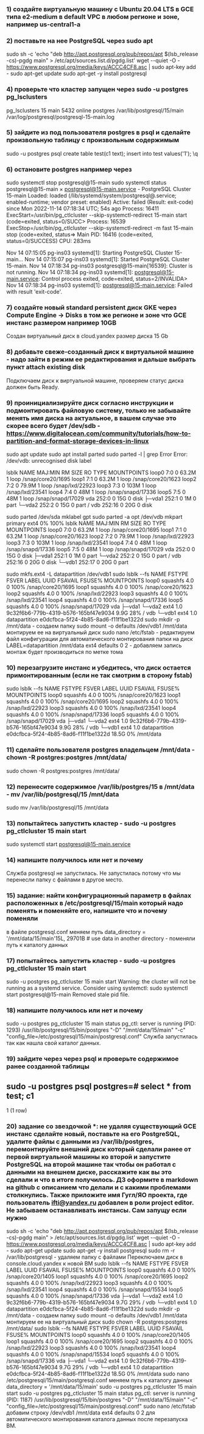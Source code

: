 ### 1) создайте виртуальную машину c Ubuntu 20.04 LTS в GCE типа e2-medium в default VPC в любом регионе и зоне, например us-central1-a


### 2) поставьте на нее PostgreSQL через sudo apt
sudo sh -c 'echo "deb http://apt.postgresql.org/pub/repos/apt $(lsb_release -cs)-pgdg main" > /etc/apt/sources.list.d/pgdg.list'
wget --quiet -O - https://www.postgresql.org/media/keys/ACCC4CF8.asc | sudo apt-key add -
sudo apt-get update
sudo apt-get -y install postgresql

### 4) проверьте что кластер запущен через sudo -u postgres pg_lsclusters
pg_lsclusters
15  main    5432 online postgres /var/lib/postgresql/15/main /var/log/postgresql/postgresql-15-main.log

### 5) зайдите из под пользователя postgres в psql и сделайте произвольную таблицу с произвольным содержимым 
sudo -u postgres psql
create table test(c1 text); 
insert into test values('1');
\q
### 6) остановите postgres например через 
sudo systemctl stop postgresql@15-main
sudo systemctl status postgresql@15-main
× postgresql@15-main.service - PostgreSQL Cluster 15-main
     Loaded: loaded (/lib/systemd/system/postgresql@.service; enabled-runtime; vendor preset: enabled)
     Active: failed (Result: exit-code) since Mon 2022-11-14 07:18:34 UTC; 54s ago
    Process: 16411 ExecStart=/usr/bin/pg_ctlcluster --skip-systemctl-redirect 15-main start (code=exited, status=0/SUCC>
    Process: 16539 ExecStop=/usr/bin/pg_ctlcluster --skip-systemctl-redirect -m fast 15-main stop (code=exited, status=>
   Main PID: 16416 (code=exited, status=0/SUCCESS)
        CPU: 283ms

Nov 14 07:15:05 pg-ins03 systemd[1]: Starting PostgreSQL Cluster 15-main...
Nov 14 07:15:07 pg-ins03 systemd[1]: Started PostgreSQL Cluster 15-main.
Nov 14 07:18:34 pg-ins03 postgresql@15-main[16539]: Cluster is not running.
Nov 14 07:18:34 pg-ins03 systemd[1]: postgresql@15-main.service: Control process exited, code=exited, status=2/INVALIDA>
Nov 14 07:18:34 pg-ins03 systemd[1]: postgresql@15-main.service: Failed with result 'exit-code'.
### 7) создайте новый standard persistent диск GKE через Compute Engine -> Disks в том же регионе и зоне что GCE инстанс размером например 10GB
Создан виртуальный диск в cloud.yandex размер диска 15 Gb

### 8) добавьте свеже-созданный диск к виртуальной машине - надо зайти в режим ее редактирования и дальше выбрать пункт attach existing disk
Подключаем диск к виртуальной машине, проверяем статус диска должен быть Ready.
### 9) проинициализируйте диск согласно инструкции и подмонтировать файловую систему, только не забывайте менять имя диска на актуальное, в вашем случае это скорее всего будет /dev/sdb - https://www.digitalocean.com/community/tutorials/how-to-partition-and-format-storage-devices-in-linux
sudo apt update
sudo apt install parted
sudo parted -l | grep Error
Error: /dev/vdb: unrecognised disk label

lsblk
NAME   MAJ:MIN RM  SIZE RO TYPE MOUNTPOINTS
loop0    7:0    0 63.2M  1 loop /snap/core20/1695
loop1    7:1    0 63.2M  1 loop /snap/core20/1623
loop2    7:2    0 79.9M  1 loop /snap/lxd/22923
loop3    7:3    0  103M  1 loop /snap/lxd/23541
loop4    7:4    0   48M  1 loop /snap/snapd/17336
loop5    7:5    0   48M  1 loop /snap/snapd/17029
vda    252:0    0   15G  0 disk
├─vda1 252:1    0    1M  0 part
└─vda2 252:2    0   15G  0 part /
vdb    252:16   0   20G  0 disk

sudo parted /dev/sda mklabel gpt
sudo parted -a opt /dev/vdb mkpart primary ext4 0% 100%
lsblk
NAME   MAJ:MIN RM  SIZE RO TYPE MOUNTPOINTS
loop0    7:0    0 63.2M  1 loop /snap/core20/1695
loop1    7:1    0 63.2M  1 loop /snap/core20/1623
loop2    7:2    0 79.9M  1 loop /snap/lxd/22923
loop3    7:3    0  103M  1 loop /snap/lxd/23541
loop4    7:4    0   48M  1 loop /snap/snapd/17336
loop5    7:5    0   48M  1 loop /snap/snapd/17029
vda    252:0    0   15G  0 disk
├─vda1 252:1    0    1M  0 part
└─vda2 252:2    0   15G  0 part /
vdb    252:16   0   20G  0 disk
└─vdb1 252:17   0   20G  0 part

sudo mkfs.ext4 -L datapartition /dev/vdb1
sudo lsblk --fs
NAME   FSTYPE   FSVER LABEL         UUID                                 FSAVAIL FSUSE% MOUNTPOINTS
loop0  squashfs 4.0                                                            0   100% /snap/core20/1695
loop1  squashfs 4.0                                                            0   100% /snap/core20/1623
loop2  squashfs 4.0                                                            0   100% /snap/lxd/22923
loop3  squashfs 4.0                                                            0   100% /snap/lxd/23541
loop4  squashfs 4.0                                                            0   100% /snap/snapd/17336
loop5  squashfs 4.0                                                            0   100% /snap/snapd/17029
vda
├─vda1
└─vda2 ext4     1.0                 9c32f6b6-779b-4319-b576-165bf47e9034    9.9G    28% /
vdb
└─vdb1 ext4     1.0   datapartition e0dcfbca-5f24-4b85-8ad6-f11f1be1322d
sudo mkdir -p /mnt/data - создаем папку
sudo mount -o defaults /dev/vdb1 /mnt/data монтируем ее на виртуальный диск
sudo nano /etc/fstab - редактируем файл конфигурации для автоматического монтирования папки на диск
LABEL=datapartition /mnt/data ext4 defaults 0 2 - добавляем запись монтаж будет производиться по метке тома
### 10) перезагрузите инстанс и убедитесь, что диск остается примонтированным (если не так смотрим в сторону fstab)
sudo lsblk --fs
NAME   FSTYPE   FSVER LABEL         UUID                                 FSAVAIL FSUSE% MOUNTPOINTS
loop0  squashfs 4.0                                                            0   100% /snap/core20/1623
loop1  squashfs 4.0                                                            0   100% /snap/core20/1695
loop2  squashfs 4.0                                                            0   100% /snap/lxd/22923
loop3  squashfs 4.0                                                            0   100% /snap/lxd/23541
loop4  squashfs 4.0                                                            0   100% /snap/snapd/17336
loop5  squashfs 4.0                                                            0   100% /snap/snapd/17029
vda
├─vda1
└─vda2 ext4     1.0                 9c32f6b6-779b-4319-b576-165bf47e9034    9.9G    28% /
vdb
└─vdb1 ext4     1.0   datapartition e0dcfbca-5f24-4b85-8ad6-f11f1be1322d   18.5G     0% /mnt/data
### 11) сделайте пользователя postgres владельцем /mnt/data - chown -R postgres:postgres /mnt/data/
sudo chown -R postgres:postgres /mnt/data/
### 12) перенесите содержимое /var/lib/postgres/15 в /mnt/data - mv /var/lib/postgresql/15 /mnt/data
sudo mv /var/lib/postgresql/15 /mnt/data
### 13) попытайтесь запустить кластер - sudo -u postgres pg_ctlcluster 15 main start
sudo systemctl start postgresql@15-main.service
### 14) напишите получилось или нет и почему
Служба postgresql не запустилась. Не запустилась потому что мы перенесли папку с файлами в другое место.
### 15) задание: найти конфигурационный параметр в файлах расположенных в /etc/postgresql/15/main который надо поменять и поменяйте его, напишите что и почему поменяли
в файле postgresql.conf меняем путь
data_directory = '/mnt/data/15/main'15L, 29701B # use data in another directory - поменяли путь к каталогу данных
### 17) попытайтесь запустить кластер - sudo -u postgres pg_ctlcluster 15 main start
sudo -u postgres pg_ctlcluster 15 main start
Warning: the cluster will not be running as a systemd service. Consider using systemctl:
  sudo systemctl start postgresql@15-main
Removed stale pid file.
### 18) напишите получилось или нет и почему
sudo -u postgres pg_ctlcluster 15 main status
pg_ctl: server is running (PID: 1293)
/usr/lib/postgresql/15/bin/postgres "-D" "/mnt/data/15/main" "-c" "config_file=/etc/postgresql/15/main/postgresql.conf"
Служба запустилась так как нашла свой каталог данных.
### 19) зайдите через через psql и проверьте содержимое ранее созданной таблицы
sudo -u postgres psql
postgres=# select * from test;
 c1
----
 1
(1 row)
### 20) задание со звездочкой *: не удаляя существующий GCE инстанс сделайте новый, поставьте на его PostgreSQL, удалите файлы с данными из /var/lib/postgres, перемонтируйте внешний диск который сделали ранее от первой виртуальной машины ко второй и запустите PostgreSQL на второй машине так чтобы он работал с данными на внешнем диске, расскажите как вы это сделали и что в итоге получилось. ДЗ оформите в markdown на github с описанием что делали и с какими проблемами столкнулись. Также приложите имя Гугл/ЯО проекта, где пользователь ifti@yandex.ru добавлен в роли project editor. Не забываем останавливать инстансы. Сам запущу если нужно
sudo sh -c 'echo "deb http://apt.postgresql.org/pub/repos/apt $(lsb_release -cs)-pgdg main" > /etc/apt/sources.list.d/pgdg.list'
wget --quiet -O - https://www.postgresql.org/media/keys/ACCC4CF8.asc | sudo apt-key add -
sudo apt-get update
sudo apt-get -y install postgresql
sudo rm -r /var/lib/postgresql - удаляем папку с файлами
Переключаем диск в console.cloud.yandex к новой ВМ
sudo lsblk --fs
NAME   FSTYPE   FSVER LABEL         UUID                                 FSAVAIL FSUSE% MOUNTPOINTS
loop0  squashfs 4.0                                                            0   100% /snap/core20/1405
loop1  squashfs 4.0                                                            0   100% /snap/core20/1695
loop2  squashfs 4.0                                                            0   100% /snap/lxd/22923
loop3  squashfs 4.0                                                            0   100% /snap/lxd/23541
loop4  squashfs 4.0                                                            0   100% /snap/snapd/15534
loop5  squashfs 4.0                                                            0   100% /snap/snapd/17336
vda
├─vda1
└─vda2 ext4     1.0                 9c32f6b6-779b-4319-b576-165bf47e9034    9.7G    29% /
vdb
└─vdb1 ext4     1.0   datapartition e0dcfbca-5f24-4b85-8ad6-f11f1be1322d
sudo mkdir -p /mnt/data - создаем папку
sudo mount -o defaults /dev/vdb1 /mnt/data монтируем ее на виртуальный диск
sudo chown -R postgres:postgres /mnt/data/
sudo lsblk --fs
NAME   FSTYPE   FSVER LABEL         UUID                                 FSAVAIL FSUSE% MOUNTPOINTS
loop0  squashfs 4.0                                                            0   100% /snap/core20/1405
loop1  squashfs 4.0                                                            0   100% /snap/core20/1695
loop2  squashfs 4.0                                                            0   100% /snap/lxd/22923
loop3  squashfs 4.0                                                            0   100% /snap/lxd/23541
loop4  squashfs 4.0                                                            0   100% /snap/snapd/15534
loop5  squashfs 4.0                                                            0   100% /snap/snapd/17336
vda
├─vda1
└─vda2 ext4     1.0                 9c32f6b6-779b-4319-b576-165bf47e9034    9.7G    29% /
vdb
└─vdb1 ext4     1.0   datapartition e0dcfbca-5f24-4b85-8ad6-f11f1be1322d   18.5G     0% /mnt/data
sudo nano /etc/postgresql/15/main/postgresql.conf меняем путь к каталогу данных data_directory = '/mnt/data/15/main'
sudo -u postgres pg_ctlcluster 15 main start
sudo -u postgres pg_ctlcluster 15 main status
pg_ctl: server is running (PID: 1187)
/usr/lib/postgresql/15/bin/postgres "-D" "/mnt/data/15/main" "-c" "config_file=/etc/postgresql/15/main/postgresql.conf"
sudo nano /etc/fstab добавим строку /dev/vdb1 /mnt/data ext4 defaults 0 2 для автоматического монтирования каталога данных после перезапуска ВМ.
